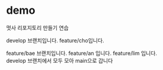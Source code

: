 # demo

멋사 리포지토리 만들기 연습

develop 브랜치입니다.
feature/cho입니다.

feature/bae 브랜치입니다.
feature/an 입니다.
feature/lim 입니다.  
develop 브랜치에서 모두 모아 main으로 갑니다
